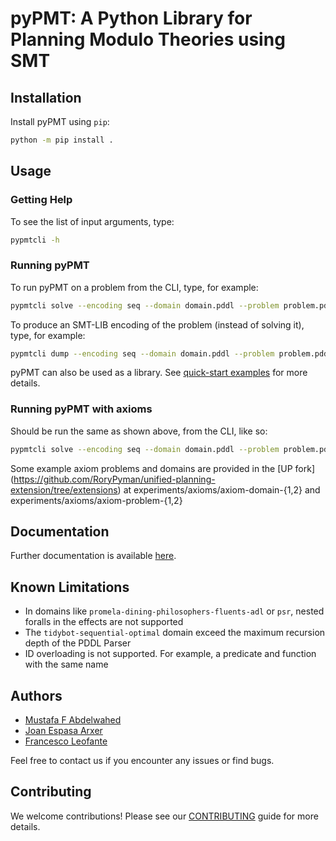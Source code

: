# pyPMT: A Python Library for Planning Modulo Theories using SMT

## Installation

Install pyPMT using `pip`:

```sh
python -m pip install .
```

## Usage

### Getting Help

To see the list of input arguments, type:

```sh
pypmtcli -h
```

### Running pyPMT

To run pyPMT on a problem from the CLI, type, for example:

```sh
pypmtcli solve --encoding seq --domain domain.pddl --problem problem.pddl
```

To produce an SMT-LIB encoding of the problem (instead of solving it), type, for example:

```sh
pypmtcli dump --encoding seq --domain domain.pddl --problem problem.pddl --output_file foo.smt2 --step 10
```

pyPMT can also be used as a library. See [quick-start examples](https://github.com/pyPMT/quick-start) for more details.

### Running pyPMT with axioms


Should be run the same as shown above, from the CLI, like so:

```sh
pypmtcli solve --encoding seq --domain domain.pddl --problem problem.pddl
```

Some example axiom problems and domains are provided in the  [UP fork] (https://github.com/RoryPyman/unified-planning-extension/tree/extensions) at experiments/axioms/axiom-domain-{1,2} and experiments/axioms/axiom-problem-{1,2}

## Documentation

Further documentation is available [here](https://github.com/pyPMT/pyPMT/blob/main/refman.pdf).

## Known Limitations

- In domains like `promela-dining-philosophers-fluents-adl` or `psr`, nested foralls in the effects are not supported 
- The `tidybot-sequential-optimal` domain exceed the maximum recursion depth of the PDDL Parser
- ID overloading is not supported. For example, a predicate and function with the same name

## Authors

- [Mustafa F Abdelwahed](https://github.com/MFaisalZaki)
- [Joan Espasa Arxer](https://joanespasa.github.io/)
- [Francesco Leofante](https://fraleo.github.io)

Feel free to contact us if you encounter any issues or find bugs.

## Contributing

We welcome contributions! Please see our [CONTRIBUTING](https://github.com/pyPMT/pyPMT/blob/main/CONTRIBUTING.md) guide for more details.